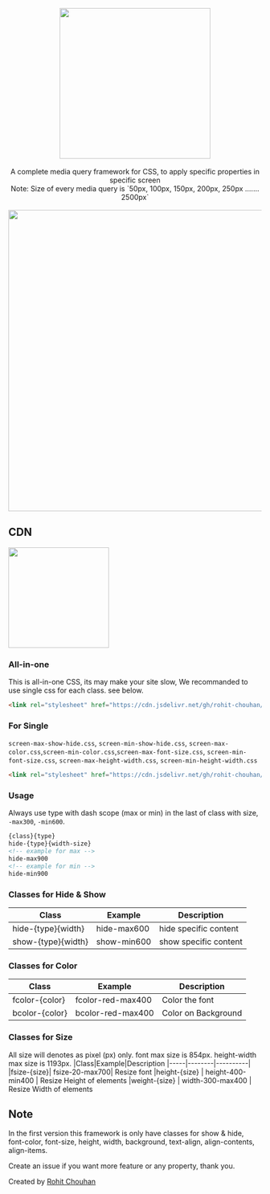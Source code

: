 <p align="center">
<img src="https://i.postimg.cc/Qtck3Nzc/MgEEygn7.gif" width="300"/>
  </br>
  </br>
A complete media query framework for CSS, to apply specific properties in specific screen</br>
Note: Size of every media query is `50px, 100px, 150px, 200px, 250px ....... 2500px`
</br>
</br>
  <img src="https://i.postimg.cc/KYwJbH8h/rohit-screen.gif" width="600"/>
</p>

## CDN
<img width="200" src="https://upload.wikimedia.org/wikipedia/commons/thumb/d/d5/JsDelivr_Logo.svg/1200px-JsDelivr_Logo.svg.png"/>

### All-in-one

This is all-in-one CSS, its may make your site slow, We recommanded to use single css for each class. see below.

```html
<link rel="stylesheet" href="https://cdn.jsdelivr.net/gh/rohit-chouhan/screen.css/dist/screen.css" type="text/css"/>
```
### For Single
`screen-max-show-hide.css`, `screen-min-show-hide.css`, `screen-max-color.css`,`screen-min-color.css`,`screen-max-font-size.css`, `screen-min-font-size.css`, `screen-max-height-width.css`, `screen-min-height-width.css`
```html
<link rel="stylesheet" href="https://cdn.jsdelivr.net/gh/rohit-chouhan/screen.css/dist/<css-file-here>" type="text/css"/>
```

### Usage
Always use type with dash scope (max or min) in the last of class with size, `-max300`, `-min600`.

```html
{class}{type}
hide-{type}{width-size}
<!-- example for max -->
hide-max900
<!-- example for min -->
hide-min900
```
### Classes for Hide & Show
|Class|Example|Description
|-----|--------|----------|
|hide-{type}{width}|hide-max600|hide specific content
|show-{type}{width}|show-min600|show specific content

### Classes for Color
|Class|Example|Description
|-----|--------|----------|
|fcolor-{color}|fcolor-red-max400|Color the font
|bcolor-{color}|bcolor-red-max400|Color on Background

### Classes for Size
All size will denotes as pixel (px) only. font max size is 854px. height-width max size is 1193px.
|Class|Example|Description
|-----|--------|----------|
|fsize-{size}| fsize-20-max700| Resize font
|height-{size} | height-400-min400 | Resize Height of elements
|weight-{size} | width-300-max400 | Resize Width of elements

<!-- ### Classes for Margin
`r` is the nagative value, thats mean if normal size of 20px, and you are using with `r` it will be -20px.
|Class|Example|Description
|-----|--------|----------|
|mall-{size}| mall-20-max700| Margin 20px from all side
|rmall-{size}| rmall-20-max700| Margin -20px from all side
|mt-{size}| mt-20-max700| Margin-top 20px
|rmt-{size}| rmt-20-max700| Margin-top -20px
|ml-{size}| ml-20-max700| Margin-left 20px
|rml-{size}| rml-20-max700| Margin-left -20px
|mb-{size}| mb-20-max700| Margin-bottom 20px
|rmb-{size}| rmb-20-max700| Margin-bottom -20px
|mr-{size}| mr-20-max700| Margin-right 20px
|rmr-{size}| rmr-20-max700| Margin-right -20px

### Classes for Padding
`r` is the nagative value, thats mean if normal size of 20px, and you are using with `r` it will be -20px.
|Class|Example|Description
|-----|--------|----------|
|pall-{size}| pall-20-max700| Padding 20px from all side
|rpall-{size}| rpall-20-max700| Padding -20px from all side
|pt-{size}| pt-20-max700| Padding-top 20px
|rpt-{size}| rpt-20-max700| Padding-top -20px
|pl-{size}| pl-20-max700| Padding-left 20px
|rpl-{size}| rpl-20-max700| Padding-left -20px
|pb-{size}| pb-20-max700| Padding-bottom 20px
|rpb-{size}| rpb-20-max700| Padding-bottom -20px
|pr-{size}| pr-20-max700| Padding-right 20px
|rpr-{size}| rpr-20-max700| Padding-right -20px
-->
## Note
In the first version this framework is only have classes for
show & hide, font-color, font-size, height, width, background, text-align, align-contents, align-items.

Create an issue if you want more feature or any property, thank you. 

Created by <a href="https://rohitchouhan.com">Rohit Chouhan</a>

